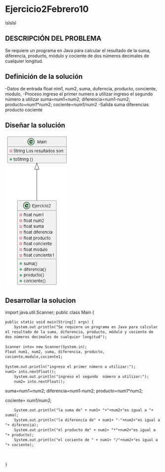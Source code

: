 # Ejercicio2Febrero10
lslslsl
## DESCRIPCIÓN DEL PROBLEMA
Se requiere un programa en Java para calcular el resultado de la suma, diferencia, producto, módulo y cociente de dos números decimales de cualquier longitud.
## Definición de la solución
-Datos de entrada
float nim1, num2, suma, duferncia, producto, conciente, modulo,
-Proceso
ingreso el primer numero a utilizar
ingreso el segundo número a utilizar
suma=num1+num2;
diferencia=num1-num2;
producto=num1*num2;
cociente=num1/num2
-Salida
suma
diferencias
producto
cociente
## Diseñar la solución
![](https://github.com/progra005DSDS/Ejercicio2Febrero10/blob/master/Ejercicio2.png)
## Desarrollar la solucion
import java.util.Scanner;
public class Main {

    public static void main(String[] args) {
        System.out.println("Se requiere un programa en Java para calcular el resultado de la suma, diferencia, producto, módulo y cociente de dos números decimales de cualquier longitud");

    Scanner into= new Scanner(System.in);
    Float num1, num2, suma, diferencia, producto, cociente,modulo,cociente1;

    System.out.println("ingreso el primer número a utilizar:");
    num1= into.nextFloat();
        System.out.println("ingreso el segundo  número a utilizar:");
        num2= into.nextFloat();
suma=num1+num2;
diferencia=num1-num2;
producto=num1*num2;

cociente= num1/num2;


        System.out.println("la suma de" + num1+ "+"+num2+"es igual a "+ suma);
        System.out.println("la diferencia de" + num1+ "-"+num2+"es igual a "+ diferencia);
        System.out.println("el producto de" + num1+ "*"+num2+"es igual a "+ producto);
        System.out.println("el cociente de " + num1+ "/"+num2+"es igual a "+ cociente);



    }
